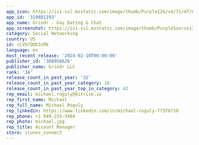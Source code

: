 ```yaml
---
app_icon: https://is1-ssl.mzstatic.com/image/thumb/Purple126/v4/71/df/6f/71df6f96-f014-14d7-a028-be58e787ecab/AppIcon-1x_U007emarketing-0-7-0-0-85-220.png/1024x1024bb.png
app_id: '319881193'
app_name: Grindr - Gay Dating & Chat
app_screenshot: https://is1-ssl.mzstatic.com/image/thumb/PurpleSource126/v4/27/c6/7b/27c67bc6-0747-b3ee-de95-ede8b375b41e/29c5ffe5-8ca5-497c-8878-23fb1c71656d_1_GRINDR_IPHONE_65.png/1284x2778bb.png
category: Social Networking
country: US
id: cLVb7Q0D3iMk
language: en
most_recent_release: '2024-02-10T00:00:00'
publisher_id: '308956626'
publisher_name: Grindr LLC
rank: '34'
release_count_in_past_year: '32'
release_count_in_past_year_category: 16
release_count_in_past_year_top_in_category: 42
rep_email: michael.roguly@bitrise.io
rep_first_name: Michael
rep_full_name: Michael Roguly
rep_linkedin: https://www.linkedin.com/in/michael-roguly-77376710
rep_phone: +1 949-233-3404
rep_photo: michael.jpg
rep_title: Account Manager
store: itunes_connect
---
```

